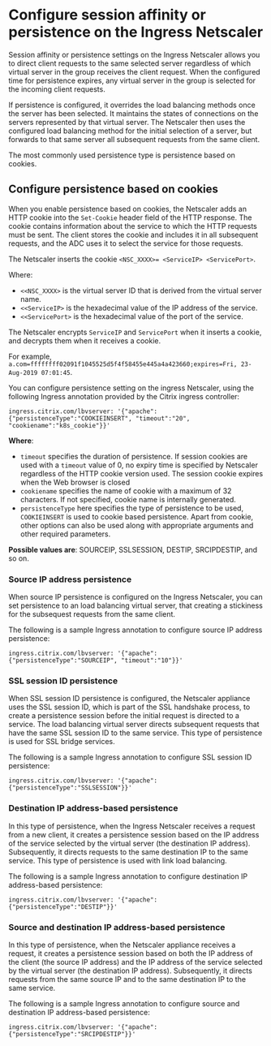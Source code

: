 # Configure session affinity or persistence on the Ingress Netscaler

Session affinity or persistence settings on the Ingress Netscaler allows you to direct client requests to the same selected server regardless of which virtual server in the group receives the client request. When the configured time for persistence expires, any virtual server in the group is selected for the incoming client requests.

If persistence is configured, it overrides the load balancing methods once the server has been selected. It maintains the states of connections on the servers represented by that virtual server. The Netscaler then uses the configured load balancing method for the initial selection of a server, but forwards to that same server all subsequent requests from the same client.

The most commonly used persistence type is persistence based on cookies.

## Configure persistence based on cookies

When you enable persistence based on cookies, the Netscaler adds an HTTP cookie into the `Set-Cookie` header field of the HTTP response. The cookie contains information about the service to which the HTTP requests must be sent. The client stores the cookie and includes it in all subsequent requests, and the ADC uses it to select the service for those requests.

The Netscaler inserts the cookie `<NSC_XXXX>= <ServiceIP> <ServicePort>`.

Where:

-  `<<NSC_XXXX>` is the virtual server ID that is derived from the virtual server name.
-  `<<ServiceIP>` is the hexadecimal value of the IP address of the service.
-  `<<ServicePort>` is the hexadecimal value of the port of the service.

The Netscaler encrypts `ServiceIP` and `ServicePort` when it inserts a cookie, and decrypts them when it receives a cookie.

For example, `a.com=ffffffff02091f1045525d5f4f58455e445a4a423660;expires=Fri, 23-Aug-2019 07:01:45`.

You can configure persistence setting on the ingress Netscaler, using the following Ingress annotation provided by the Citrix ingress controller:

    ingress.citrix.com/lbvserver: '{"apache":{"persistenceType":"COOKIEINSERT", "timeout":"20", "cookiename":"k8s_cookie"}}'

**Where**:

-  `timeout` specifies the duration of persistence. If session cookies are used with a `timeout` value of 0, no expiry time is specified by Netscaler regardless of the HTTP cookie version used. The session cookie expires when the Web browser is closed
-  `cookiename` specifies the name of cookie with a maximum of 32 characters. If not specified, cookie name is internally generated.
-  `persistenceType` here specifies the type of persistence to be used, `COOKIEINSERT` is used to cookie based persistence. Apart from cookie, other options can also be used along with appropriate arguments and other required parameters.

**Possible values are**: SOURCEIP, SSLSESSION, DESTIP, SRCIPDESTIP, and so on.

### Source IP address persistence

When source IP persistence is configured on the Ingress Netscaler, you can set persistence to an load balancing virtual server, that creating a stickiness for the subsequest requests from the same client.

The following is a sample Ingress annotation to configure source IP address persistence:

    ingress.citrix.com/lbvserver: '{"apache":{"persistenceType":"SOURCEIP", "timeout":"10"}}'

### SSL session ID persistence

When SSL session ID persistence is configured, the Netscaler appliance uses the SSL session ID, which is part of the SSL handshake process, to create a persistence session before the initial request is directed to a service. The load balancing virtual server directs subsequent requests that have the same SSL session ID to the same service. This type of persistence is used for SSL bridge services.

The following is a sample Ingress annotation to configure SSL session ID persistence:

    ingress.citrix.com/lbvserver: '{"apache":{"persistenceType":"SSLSESSION"}}'

### Destination IP address-based persistence

In this type of persistence, when the Ingress Netscaler receives a request from a new client, it creates a persistence session based on the IP address of the service selected by the virtual server (the destination IP address). Subsequently, it directs requests to the same destination IP to the same service. This type of persistence is used with link load balancing.

The following is a sample Ingress annotation to configure destination IP address-based persistence:

    ingress.citrix.com/lbvserver: '{"apache":{"persistenceType":"DESTIP"}}'

### Source and destination IP address-based persistence

In this type of persistence, when the Netscaler appliance receives a request, it creates a persistence session based on both the IP address of the client (the source IP address) and the IP address of the service selected by the virtual server (the destination IP address). Subsequently, it directs requests from the same source IP and to the same destination IP to the same service.

The following is a sample Ingress annotation to configure source and destination IP address-based persistence:

    ingress.citrix.com/lbvserver: '{"apache":{"persistenceType":"SRCIPDESTIP"}}'